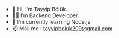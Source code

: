 
- 👋 Hi, I’m Tayyip Bölük.
- 👨‍💻 I’m Backend Developer.
- 🌱 I’m currently learning Node.js
- 📫 Mail me : tayyipboluk209@gmail.com
